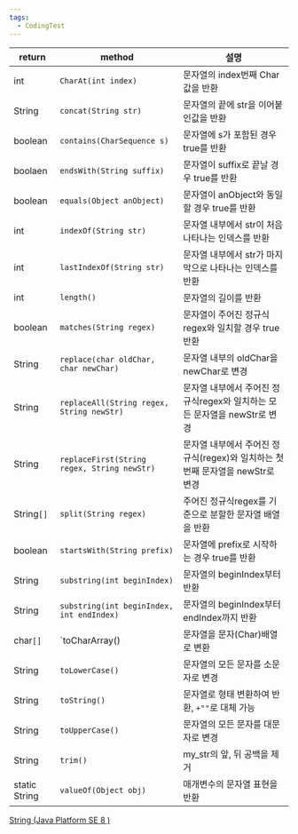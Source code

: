 ```yaml
---
tags:
  - CodingTest
---
```

| return        | method                                      | 설명                                                                          |
| ------------- | ------------------------------------------- | ----------------------------------------------------------------------------- |
| int           | `CharAt(int index)`                         | 문자열의 index번째 Char값을 반환                                              |
| String        | `concat(String str)`                        | 문자열의 끝에 str을 이어붙인값을 반환                                         |
| boolean       | `contains(CharSequence s)`                  | 문자열에 s가 포함된 경우 true를 반환                                          |
| boolaen       | `endsWith(String suffix)`                   | 문자열이 suffix로 끝날 경우 true를 반환                                       |
| boolean       | `equals(Object anObject)`                   | 문자열이 anObject와 동일할 경우 true를 반환                                   |
| int           | `indexOf(String str)`                       | 문자열 내부에서 str이 처음 나타나는 인덱스를 반환                             |
| int           | `lastIndexOf(String str)`                   | 문자열 내부에서 str가 마지막으로 나타나는 인덱스를 반환                       |
| int           | `length()`                                  | 문자열의 길이를 반환                                                          |
| boolean       | `matches(String regex)`                     | 문자열이 주어진 정규식 regex와 일치할 경우 true 반환                          |
| String        | `replace(char oldChar, char newChar)`       | 문자열 내부의 oldChar을 newChar로 변경                                        |
| String        | `replaceAll(String regex, String newStr)`   | 문자열 내부에서 주어진 정규식regex와 일치하는 모든 문자열을 newStr로 변경     |
| String        | `replaceFirst(String regex, String newStr)` | 문자열 내부에서 주어진 정규식(regex)와 일치하는 첫번째 문자열을 newStr로 변경 |
| String`[]`    | `split(String regex)`                       | 주어진 정규식regex를 기준으로 분할한 문자열 배열을 반환                       |
| boolean       | `startsWith(String prefix)`                 | 문자열에 prefix로 시작하는 경우 true를 반환                                   |
| String        | `substring(int beginIndex)`                 | 문자열의 beginIndex부터 반환                                                  |
| String        | `substring(int beginIndex, int endIndex)`   | 문자열의 beginIndex부터 endIndex까지 반환                                     |
| char`[]`      | `toCharArray()                              | 문자열을 문자(Char)배열로 변환                                                |
| String        | `toLowerCase()`                             | 문자열의 모든 문자를 소문자로 변경                                            |
| String        | `toString()`                                | 문자열로 형태 변환하여 반환, `+""`로 대체 가능                                |
| String        | `toUpperCase()`                             | 문자열의 모든 문자를 대문자로 변경                                            |
| String        | `trim()`                                    | my_str의 앞, 뒤 공백을 제거                                                   |
| static String | `valueOf(Object obj)`                       | 매개변수의 문자열 표현을 반환                                                 |

[String (Java Platform SE 8 )](https://docs.oracle.com/javase/8/docs/api/java/lang/String.html)